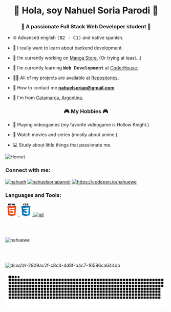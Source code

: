 <h1 align="center"> 🌸 Hola, soy Nahuel Soria Parodi 🌸 </h1>
<h3 align="center"> 👾 A passionate Full Stack Web Developer student 👾 </h3>

- 🌐 Advanced english <kbd>(B2 - C1)</kbd> and native spanish.

- 📝 I really want to learn about backend development.

- 📕 I’m currently working on [Manga Store.](https://github.com/Nahuewe/nuevoProyecto) (Or trying at least...)

- 🧠 I’m currently learning **<kbd>Web Development</kbd>** at [CoderHouse.](https://www.coderhouse.com/?utm_term=%2Bcoder%20%2Bhouse&utm_campaign=12058006243&utm_source=google_search_brand&utm_medium=cpc&gclid=CjwKCAiAksyNBhAPEiwAlDBeLAQf2n3EFHxyZVPwHamXP8UhAEFKj9VANWU8NP2IR7mM9tJJshI4MxoCzEkQAvD_BwE)

- 👨‍💻 All of my projects are available at [Repositories.](https://github.com/Nahuewe?tab=repositories)

- 📧 How to contact me **nahuelsoriap@gmail.com**

- 🏡 I'm from [Catamarca, Argentina.](https://goo.gl/maps/jS5AUAgVsJ9wviSa6)

<h3 align="center"> 🎮 My Hobbies 🎮 </h3>

- 📼 Playing videogames (my favorite videogame is Hollow Knight.)

- 🍿 Watch movies and series (mostly about anime.)

- 💻 Study about little things that passionate me.

![Hornet](https://user-images.githubusercontent.com/93626668/145552553-08c93167-1d5b-46ab-a404-7ff5bcba1a1a.gif)

<h3 align="left">Connect with me:</h3>
<p align="left">
<a href="https://instagram.com/nahueh" target="_blank"><img align="center" src="https://raw.githubusercontent.com/rahuldkjain/github-profile-readme-generator/master/src/images/icons/Social/instagram.svg" alt="nahueh" height="30" width="40" /></a>
<a href="https://linkedin.com/in/nahuelsoriaparodi" target="_blank"><img align="center" src="https://raw.githubusercontent.com/rahuldkjain/github-profile-readme-generator/master/src/images/icons/Social/linked-in-alt.svg" alt="nahuelsoriaparodi" height="30" width="40" /></a>
<a href="https://codepen.io/nahuewe" target="_blank"><img align="center" src="https://raw.githubusercontent.com/rahuldkjain/github-profile-readme-generator/master/src/images/icons/Social/codepen.svg" alt="https://codepen.io/nahuewe" height="30" width="40" /></a>
</p>

<h3 align="left">Languages and Tools:</h3>
<p align="left"> <a href="https://www.w3.org/html/" target="_blank" rel="noreferrer"> <img src="https://raw.githubusercontent.com/devicons/devicon/master/icons/html5/html5-original-wordmark.svg" alt="html5" width="40" height="40"/> </a> <a href="https://www.w3schools.com/css/" target="_blank" rel="noreferrer"> <img src="https://raw.githubusercontent.com/devicons/devicon/master/icons/css3/css3-original-wordmark.svg" alt="css3" width="40" height="40"/> </a> <a href="https://git-scm.com/" target="_blank" rel="noreferrer"> <img src="https://www.vectorlogo.zone/logos/git-scm/git-scm-icon.svg" alt="git" width="40" height="40"/> </a> </p>
<br><br>
<p>&nbsp;<img align="left" src="https://github-readme-stats.vercel.app/api?username=nahuewe&show_icons=true&theme=dracula&title_color=e100ff&text_color=bdbdbd&locale=es" alt="nahuewe" /></p>

<br><br>

![dcxq1zl-2909ac2f-c8c4-4d8f-b4c7-16586ca644db](https://user-images.githubusercontent.com/93626668/145549411-29c6d193-c83f-495d-9fbf-70bf4ae91405.gif)

![Snake animation](https://github.com/Igorcbraz/Igorcbraz/blob/output/github-contribution-grid-snake.svg)
